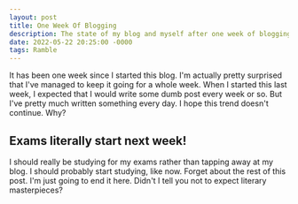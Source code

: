 ```yaml
---
layout: post
title: One Week Of Blogging
description: The state of my blog and myself after one week of blogging.
date: 2022-05-22 20:25:00 -0000
tags: Ramble
---
```


It has been one week since I started this blog. I'm actually pretty surprised that I've managed to keep it going for a whole week. When I started this last week, I expected that I would write some dumb post every week or so. But I've pretty much written something every day. I hope this trend doesn't continue. Why?

## Exams literally start next week!

I should really be studying for my exams rather than tapping away at my blog. I should probably start studying, like now. Forget about the rest of this post. I'm just going to end it here. Didn't I tell you not to expect literary masterpieces?
